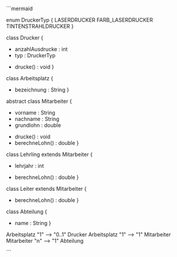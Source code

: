 ´´´mermaid


enum DruckerTyp {
  LASERDRUCKER
  FARB_LASERDRUCKER
  TINTENSTRAHLDRUCKER
}

class Drucker {
  - anzahlAusdrucke : int
  - typ : DruckerTyp
  + drucke() : void
}

class Arbeitsplatz {
  - bezeichnung : String
}

abstract class Mitarbeiter {
  - vorname : String
  - nachname : String
  - grundlohn : double
  + drucke() : void
  + berechneLohn() : double
}

class Lehrling extends Mitarbeiter {
  - lehrjahr : int
  + berechneLohn() : double
}

class Leiter extends Mitarbeiter {
  + berechneLohn() : double
}

class Abteilung {
  - name : String
}

Arbeitsplatz "1" --> "0..1" Drucker
Arbeitsplatz "1" --> "1" Mitarbeiter
Mitarbeiter "n" --> "1" Abteilung


´´´
